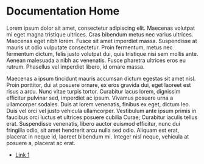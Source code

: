 # Documentation Home

Lorem ipsum dolor sit amet, consectetur adipiscing elit. Maecenas volutpat mi eget magna tristique ultrices. Cras bibendum metus nec varius ultrices. Maecenas eget nibh lorem. Fusce sit amet imperdiet massa. Suspendisse at mauris ut odio vulputate consectetur. Proin fermentum, metus nec fermentum dictum, felis justo volutpat dui, quis tristique nisi sem mollis ante. Aenean malesuada a nibh ac venenatis. Fusce pharetra ultrices eros eu rutrum. Phasellus vel imperdiet libero, id ornare massa.

Maecenas a ipsum tincidunt mauris accumsan dictum egestas sit amet nisl. Proin porttitor, dui at posuere ornare, ex eros gravida dui, eget laoreet est risus a arcu. Nunc vitae turpis tortor. Curabitur lacus lorem, dignissim efficitur pulvinar sed, imperdiet ac ipsum. Vivamus posuere urna a ullamcorper sodales. Duis at lorem venenatis, finibus ex eget, dictum leo. Duis vel orci vel justo vehicula ullamcorper. Vestibulum ante ipsum primis in faucibus orci luctus et ultrices posuere cubilia Curae; Curabitur iaculis tellus erat. Suspendisse venenatis, libero auctor euismod efficitur, nunc dui fringilla odio, sit amet hendrerit arcu nulla sed odio. Aliquam est erat, placerat in neque id, laoreet bibendum mi. Integer nisl neque, vehicula at posuere a, placerat ac erat.

- [Link 1](link1.md)